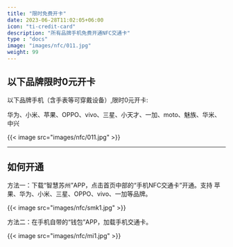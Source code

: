 ```yaml
---
title: "限时免费开卡"
date: 2023-06-28T11:02:05+06:00
icon: "ti-credit-card"
description: "所有品牌手机免费开通NFC交通卡"
type : "docs"
image: "images/nfc/011.jpg"
weight: 99
---
```

## 以下品牌限时0元开卡
 以下品牌手机（含手表等可穿戴设备）,限时0元开卡:

华为、小米、苹果、OPPO、vivo、三星、小天才、一加、moto、魅族、华米、中兴

{{< image src="images/nfc/011.jpg" >}}

-----
## 如何开通

方法一：下载“智慧苏州”APP，点击首页中部的“手机NFC交通卡”开通。支持 苹果、华为、小米、三星、OPPO、vivo、一加等品牌。

{{< image src="images/nfc/smk1.jpg" >}}

方法二：在手机自带的“钱包”APP，加载手机交通卡。

{{< image src="images/nfc/mi1.jpg" >}}
